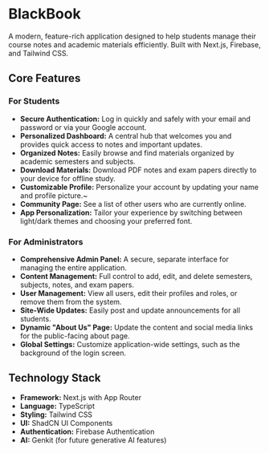# BlackBook

A modern, feature-rich application designed to help students manage their course notes and academic materials efficiently. Built with Next.js, Firebase, and Tailwind CSS.

## Core Features

### For Students
- **Secure Authentication:** Log in quickly and safely with your email and password or via your Google account.
- **Personalized Dashboard:** A central hub that welcomes you and provides quick access to notes and important updates.
- **Organized Notes:** Easily browse and find materials organized by academic semesters and subjects.
- **Download Materials:** Download PDF notes and exam papers directly to your device for offline study.
- **Customizable Profile:** Personalize your account by updating your name and profile picture.~
- **Community Page:** See a list of other users who are currently online.
- **App Personalization:** Tailor your experience by switching between light/dark themes and choosing your preferred font.

### For Administrators
- **Comprehensive Admin Panel:** A secure, separate interface for managing the entire application.
- **Content Management:** Full control to add, edit, and delete semesters, subjects, notes, and exam papers.
- **User Management:** View all users, edit their profiles and roles, or remove them from the system.
- **Site-Wide Updates:** Easily post and update announcements for all students.
- **Dynamic "About Us" Page:** Update the content and social media links for the public-facing about page.
- **Global Settings:** Customize application-wide settings, such as the background of the login screen.

## Technology Stack

- **Framework:** Next.js with App Router
- **Language:** TypeScript
- **Styling:** Tailwind CSS
- **UI:** ShadCN UI Components
- **Authentication:** Firebase Authentication
- **AI:** Genkit (for future generative AI features)
